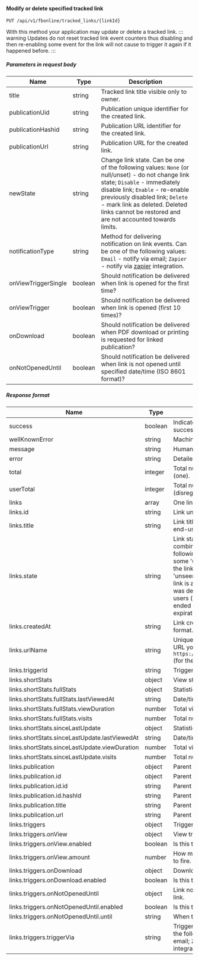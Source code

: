 #### Modify or delete specified tracked link
`PUT /api/v1/fbonline/tracked_links/{linkId}`

With this method your application may update or delete a tracked link.
::: warning
Updates do not reset tracked link event counters thus disabling and then re-enabling some event for the link
will not cause to trigger it again if it happened before.
:::
##### Parameters in request body
|Name|Type|Description|
|-|-|-|
|title|string|Tracked link title visible only to owner.|
|publicationUid|string|Publication unique identifier for the created link.|
|publicationHashid|string|Publication URL identifier for the created link.|
|publicationUrl|string|Publication URL for the created link.|
|newState|string|Change link state. Can be one of the following values: `None` (or null/unset) - do not change link state; `Disable` - immediately disable link; `Enable` - re-enable previously disabled link; `Delete` - mark link as deleted. Deleted links cannot be restored and are not accounted towards limits.|
|notificationType|string|Method for delivering notification on link events. Can be one of the following values: `Email` - notify via email;  `Zapier` - notify via [zapier](https://zapier.com/) integration.|
|onViewTriggerSingle|boolean|Should notification be delivered when link is opened for the first time?|
|onViewTrigger|boolean|Should notification be delivered when link is opened (first 10 times)?|
|onDownload|boolean|Should notification be delivered when PDF download or printing is requested for linked publication?|
|onNotOpenedUntil|boolean|Should notification be delivered when link is not opened until specified date/time (ISO 8601 format)?|
##### Response format
|Name|Type|Description|
|-|-|-|
|success|boolean|Indicates if your request has been successful or not.|
|wellKnownError|string|Machine-readable error code.|
|message|string|Human-readable error message.|
|error|string|Detailed error code.|
|total|integer|Total number of links matching request (one).|
|userTotal|integer|Total number of links in your account (disregarding filters/offset/count).|
|links|array|One link matching your request.|
|links.id|string|Link unique identifier.|
|links.title|string|Link title (visible only to link owner, not end-user).|
|links.state|string|Link state. It may consist of any combination (comma separated) of the following values: `WithNewData` - there is some 'unseen' statistics collected for the link; `WithoutNewData` - there is no 'unseen' statistics for the link; `Active` - link is active and enabled; `Deleted` - link was deleted and unavailable to end-users (readers); `Expired` - link's lifetime ended - it was not clicked before set expiration time.|
|links.createdAt|string|Link creation timestamp. ISO 8601 date format.|
|links.urlName|string|Unique URL part for the link. To get full URL you should prefix it with `https://online.flippingbook.com/link/` (for the default domain).|
|links.triggerId|string|Trigger identifier for the link.|
|links.shortStats|object|View statistics for the link.|
|links.shortStats.fullStats|object|Statistics for tracked link|
|links.shortStats.fullStats.lastViewedAt|string|Date/time of last view, ISO 8601 format.|
|links.shortStats.fullStats.viewDuration|number|Total viewing time (seconds).|
|links.shortStats.fullStats.visits|number|Total number of views.|
|links.shortStats.sinceLastUpdate|object|Statistics for tracked link|
|links.shortStats.sinceLastUpdate.lastViewedAt|string|Date/time of last view, ISO 8601 format.|
|links.shortStats.sinceLastUpdate.viewDuration|number|Total viewing time (seconds).|
|links.shortStats.sinceLastUpdate.visits|number|Total number of views.|
|links.publication|object|Parent publication excerpt.|
|links.publication.id|object|Parent publication identifiers.|
|links.publication.id.id|string|Parent publication unique identifier.|
|links.publication.id.hashId|string|Parent publication URL identifier.|
|links.publication.title|string|Parent publication name.|
|links.publication.url|string|Parent publication canonical URL.|
|links.triggers|object|Triggers for the link.|
|links.triggers.onView|object|View trigger for the link.|
|links.triggers.onView.enabled|boolean|Is this trigger enabled.|
|links.triggers.onView.amount|number|How many times this trigger is allowed to fire.|
|links.triggers.onDownload|object|Download trigger for the link.|
|links.triggers.onDownload.enabled|boolean|Is this trigger enabled.|
|links.triggers.onNotOpenedUntil|object|Link not opened before trigger for the link.|
|links.triggers.onNotOpenedUntil.enabled|boolean|Is this trigger enabled.|
|links.triggers.onNotOpenedUntil.until|string|When this trigger should fire.|
|links.triggers.triggerVia|string|Trigger delivery method. Can be one of the following values:  `Email` - notify via email;  `Zapier` - notify via [zapier](https://zapier.com/) integration.|
